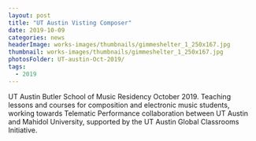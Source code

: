 ```yaml
---
layout: post
title: "UT Austin Visting Composer"
date: 2019-10-09
categories: news
headerImage: works-images/thumbnails/gimmeshelter_1_250x167.jpg
thumbnail: works-images/thumbnails/gimmeshelter_1_250x167.jpg
photosFolder: UT-austin-Oct-2019/
tags:
  - 2019
---
```

UT Austin Butler School of Music Residency October 2019. Teaching lessons and courses for composition and electronic music students, working towards Telematic Performance collaboration between UT Austin and Mahidol University, supported by the UT Austin Global Classrooms Initiative.
